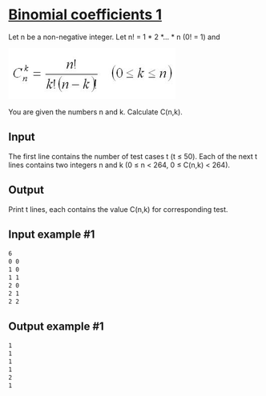 # [Binomial coefficients 1](https://www.e-olymp.com/en/contests/9520/problems/83421)
Let n be a non-negative integer. Let n! = 1 * 2 *... * n (0! = 1) and

![prb318.jpg](prb318.jpg)

You are given the numbers n and k. Calculate C(n,k).

## Input
The first line contains the number of test cases t (t ≤ 50). Each of the next t lines contains two integers n and k (0 ≤ n < 264, 0 ≤ C(n,k) < 264).

## Output
Print t lines, each contains the value C(n,k) for corresponding test.

## Input example #1
```
6
0 0
1 0
1 1
2 0
2 1
2 2
```

## Output example #1
```
1
1
1
1
2
1
```